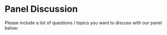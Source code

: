 # Panel Discussion

Please include a list of questions / topics you want to discuss with our panel below:
